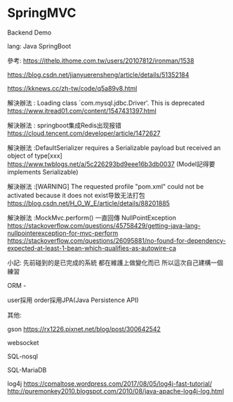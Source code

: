# SpringMVC
Backend Demo 

lang:
Java SpringBoot

參考:
https://ithelp.ithome.com.tw/users/20107812/ironman/1538

https://blog.csdn.net/jianyuerensheng/article/details/51352184

https://kknews.cc/zh-tw/code/q5a89v8.html

解決辦法 : Loading class `com.mysql.jdbc.Driver'. This is deprecated
https://www.itread01.com/content/1547431397.html

解決辦法 : springboot集成Redis出现报错
https://cloud.tencent.com/developer/article/1472627

解決辦法 :DefaultSerializer requires a Serializable payload but received an object of type[xxx]
https://www.twblogs.net/a/5c226293bd9eee16b3db0037
(Model記得要implements Serializable)

解決辦法 :[WARNING] The requested profile "pom.xml" could not be activated because it does not exist导致无法打包
https://blog.csdn.net/H_O_W_E/article/details/88201885

解決辦法 :MockMvc.perform() 一直回傳 NullPointException
https://stackoverflow.com/questions/45758429/getting-java-lang-nullpointerexception-for-mvc-perform
https://stackoverflow.com/questions/26095881/no-found-for-dependency-expected-at-least-1-bean-which-qualifies-as-autowire-ca


小記:
先前碰到的是已完成的系統
都在維護上做變化而已
所以這次自己建構一個練習

ORM - 

user採用
order採用JPA(Java Persistence API)

其他:

gson
https://rx1226.pixnet.net/blog/post/300642542

websocket

SQL-nosql

SQL-MariaDB

log4j
https://cpmaltose.wordpress.com/2017/08/05/log4j-fast-tutorial/
http://puremonkey2010.blogspot.com/2010/08/java-apache-log4j-log.html
